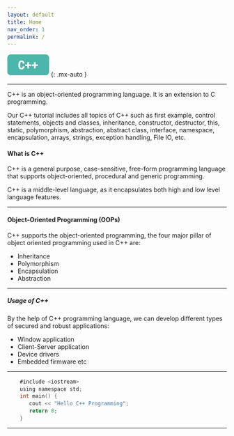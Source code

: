 ```yaml
---
layout: default
title: Home
nav_order: 1
permalink: /
---
```

![CPP Logo](./images/cpp.png)
{: .mx-auto }

-----------

C++ is an object-oriented programming language. It is an extension to C programming.

Our C++ tutorial includes all topics of C++ such as first example, control statements, objects and classes, inheritance, constructor, destructor, this, static, polymorphism, abstraction, abstract class, interface, namespace, encapsulation, arrays, strings, exception handling, File IO, etc.

#### What is C++

C++ is a general purpose, case-sensitive, free-form programming language that supports object-oriented, procedural and generic programming.

C++ is a middle-level language, as it encapsulates both high and low level language features.

----

#### Object-Oriented Programming (OOPs)

C++ supports the object-oriented programming, the four major pillar of object oriented programming used in C++ are:

   - Inheritance
   - Polymorphism
   - Encapsulation
   - Abstraction
   
-----

##### Usage of C++
      
By the help of C++ programming language, we can develop different types of secured and robust applications:
      
   - Window application
   - Client-Server application
   - Device drivers
   - Embedded firmware etc
   
---

```objectivec
    #include <iostream>  
    using namespace std;  
    int main() {  
       cout << "Hello C++ Programming";  
       return 0;  
    }  
```

-----




